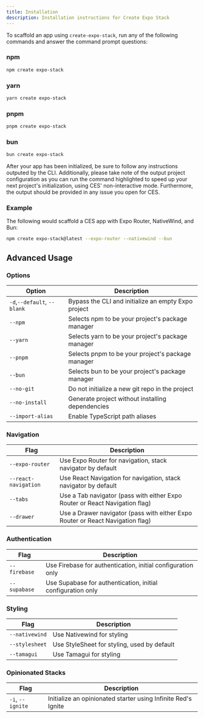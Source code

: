 ```yaml
---
title: Installation
description: Installation instructions for Create Expo Stack
---
```

To scaffold an app using `create-expo-stack`, run any of the following commands and answer the command prompt questions:
### npm
```bash
npm create expo-stack
```
### yarn
```bash
yarn create expo-stack
```
### pnpm
```bash
pnpm create expo-stack
```
### bun
```bash
bun create expo-stack
```
After your app has been initialized, be sure to follow any instructions outputed by the CLI. Additionally, please take note of the output project configuration as you can run the command highlighted to speed up your next project's initialization, using CES' non-interactive mode. Furthermore, the output should be provided in any issue you open for CES.

### Example
The following would scaffold a CES app with Expo Router, NativeWind, and Bun:
```bash
npm create expo-stack@latest --expo-router --nativewind --bun
```

## Advanced Usage

### Options
| Option                          | Description                                             |
| ------------------------------- | ------------------------------------------------------- |
| `-d`,`--default`, `--blank`     | Bypass the CLI and initialize an empty Expo project     |
| `--npm`                         | Selects npm to be your project's package manager        |
| `--yarn`                        | Selects yarn to be your project's package manager       |
| `--pnpm`                        | Selects pnpm to be your project's package manager       |
| `--bun`                         | Selects bun to be your project's package manager        |
| `--no-git`                      | Do not initialize a new git repo in the project         |
| `--no-install`                  | Generate project without installing dependencies        |
| `--import-alias`                | Enable TypeScript path aliases                          |

### Navigation
| Flag                 | Description                                                                    |
| -------------------- | ------------------------------------------------------------------------------ |
| `--expo-router`      | Use Expo Router for navigation, stack navigator by default                     |
| `--react-navigation` | Use React Navigation for navigation, stack navigator by default                |
| `--tabs`             | Use a Tab navigator (pass with either Expo Router or React Navigation flag)    |
| `--drawer`           | Use a Drawer navigator (pass with either Expo Router or React Navigation flag) |

### Authentication
| Flag                 | Description                                                                    |
| -------------------- | ------------------------------------------------------------------------------ |
| `--firebase`         | Use Firebase for authentication, initial configuration only                    |
| `--supabase`         | Use Supabase for authentication, initial configuration only                    |

### Styling
| Flag                 | Description                                                                    |
| -------------------- | ------------------------------------------------------------------------------ |
| `--nativewind`       | Use Nativewind for styling                                                     |
| `--stylesheet`       | Use StyleSheet for styling, used by default                                    |
| `--tamagui`          | Use Tamagui for styling                                                        |

### Opinionated Stacks
| Flag                 | Description                                                                    |
| -------------------- | ------------------------------------------------------------------------------ |
| `-i`, `--ignite`     | Initialize an opinionated starter using Infinite Red's Ignite                  |